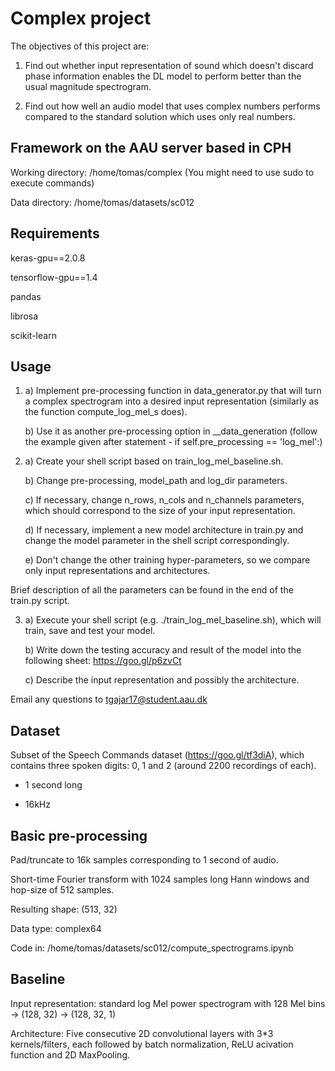 # Complex project
The objectives of this project are:

1. Find out whether input representation of sound which doesn't discard phase information enables the DL model to perform        better than the usual magnitude spectrogram.

2. Find out how well an audio model that uses complex numbers performs compared to the standard solution which uses only real    numbers.



## Framework on the AAU server based in CPH
Working directory:   /home/tomas/complex (You might need to use sudo to execute commands)

Data directory:      /home/tomas/datasets/sc012



## Requirements
keras-gpu==2.0.8

tensorflow-gpu==1.4

pandas

librosa

scikit-learn



## Usage
1. a) Implement pre-processing function in data_generator.py that will turn a complex spectrogram into a desired input               representation (similarly as the function compute_log_mel_s does).

   b) Use it as another pre-processing option in __data_generation (follow the example given after statement - if                   self.pre_processing == 'log_mel':)
   

2. a) Create your shell script based on train_log_mel_baseline.sh. 

   b) Change pre-processing, model_path and log_dir parameters.
   
   c) If necessary, change n_rows, n_cols and n_channels parameters, which should correspond to the size of your input                 representation.
   
   d) If necessary, implement a new model architecture in train.py and change the model parameter in the shell script               correspondingly. 
   
   e) Don't change the other training hyper-parameters, so we compare only input representations and               architectures.
   
Brief description of all the parameters can be found in the end of the train.py script.

   
3. a) Execute your shell script (e.g. ./train_log_mel_baseline.sh), which will train, save and test your model. 

   b) Write down the testing accuracy and result of the model into the following sheet: https://goo.gl/p6zvCt
   
   c) Describe the input representation and possibly the architecture.
   

Email any questions to tgajar17@student.aau.dk



## Dataset
Subset of the Speech Commands dataset (https://goo.gl/tf3diA), which contains three spoken digits: 0, 1 and 2 (around 2200 recordings of each).

+ 1 second long

+ 16kHz



## Basic pre-processing
Pad/truncate to 16k samples corresponding to 1 second of audio.

Short-time Fourier transform with 1024 samples long Hann windows and hop-size of 512 samples.

Resulting shape: (513, 32)

Data type: complex64

Code in: /home/tomas/datasets/sc012/compute_spectrograms.ipynb



## Baseline
Input representation: standard log Mel power spectrogram with 128 Mel bins -> (128, 32) -> (128, 32, 1)

Architecture: Five consecutive 2D convolutional layers with 3*3 kernels/filters, each followed by batch normalization, ReLU acivation function and 2D MaxPooling.

